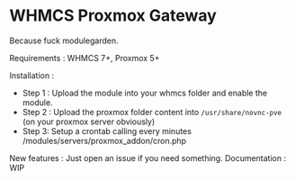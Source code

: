 # WHMCS Proxmox Gateway

Because fuck modulegarden.

Requirements : WHMCS 7+, Proxmox 5+

Installation : 
* Step 1 : Upload the module into your whmcs folder and enable the module. 
* Step 2 : Upload the proxmox folder content into `/usr/share/novnc-pve` (on your proxmox server obviously)
* Step 3: Setup a crontab calling every minutes /modules/servers/proxmox_addon/cron.php

New features : Just open an issue if you need something.
Documentation : WIP